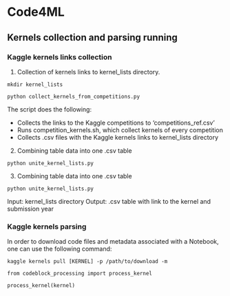 # Code4ML

## Kernels collection and parsing running

### Kaggle kernels links collection

1. Collection of kernels links to kernel_lists directory.

`mkdir kernel_lists`

`python collect_kernels_from_competitions.py`

The script does the following:
- Collects the links to the Kaggle competitions to ‘competitions_ref.csv’
- Runs competition_kernels.sh, which collect kernels of every competition
- Collects .csv files with the  Kaggle kernels links to kernel_lists directory 

2. Combining table data into one .csv table

`python unite_kernel_lists.py`  


3. Combining table data into one .csv table

`python unite_kernel_lists.py`

Input: kernel_lists directory
Output: .csv table with link to the kernel and submission year



### Kaggle kernels parsing
In order to download code files and metadata associated with a Notebook, one can use the following command:

`kaggle kernels pull [KERNEL] -p /path/to/download -m`

`from codeblock_processing import process_kernel`

`process_kernel(kernel)`

